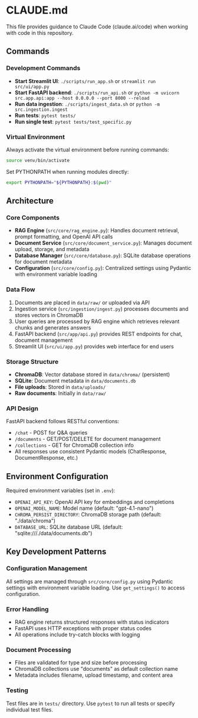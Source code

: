 # CLAUDE.md

This file provides guidance to Claude Code (claude.ai/code) when working with code in this repository.

## Commands

### Development Commands
- **Start Streamlit UI**: `./scripts/run_app.sh` or `streamlit run src/ui/app.py`
- **Start FastAPI backend**: `./scripts/run_api.sh` or `python -m uvicorn src.app.api:app --host 0.0.0.0 --port 8000 --reload`
- **Run data ingestion**: `./scripts/ingest_data.sh` or `python -m src.ingestion.ingest`
- **Run tests**: `pytest tests/`
- **Run single test**: `pytest tests/test_specific.py`

### Virtual Environment
Always activate the virtual environment before running commands:
```bash
source venv/bin/activate
```

Set PYTHONPATH when running modules directly:
```bash
export PYTHONPATH="${PYTHONPATH}:$(pwd)"
```

## Architecture

### Core Components
- **RAG Engine** (`src/core/rag_engine.py`): Handles document retrieval, prompt formatting, and OpenAI API calls
- **Document Service** (`src/core/document_service.py`): Manages document upload, storage, and metadata
- **Database Manager** (`src/core/database.py`): SQLite database operations for document metadata
- **Configuration** (`src/core/config.py`): Centralized settings using Pydantic with environment variable loading

### Data Flow
1. Documents are placed in `data/raw/` or uploaded via API
2. Ingestion service (`src/ingestion/ingest.py`) processes documents and stores vectors in ChromaDB
3. User queries are processed by RAG engine which retrieves relevant chunks and generates answers
4. FastAPI backend (`src/app/api.py`) provides REST endpoints for chat, document management
5. Streamlit UI (`src/ui/app.py`) provides web interface for end users

### Storage Structure
- **ChromaDB**: Vector database stored in `data/chroma/` (persistent)
- **SQLite**: Document metadata in `data/documents.db`
- **File uploads**: Stored in `data/uploads/`
- **Raw documents**: Initially in `data/raw/`

### API Design
FastAPI backend follows RESTful conventions:
- `/chat` - POST for Q&A queries
- `/documents` - GET/POST/DELETE for document management
- `/collections` - GET for ChromaDB collection info
- All responses use consistent Pydantic models (ChatResponse, DocumentResponse, etc.)

## Environment Configuration

Required environment variables (set in `.env`):
- `OPENAI_API_KEY`: OpenAI API key for embeddings and completions
- `OPENAI_MODEL_NAME`: Model name (default: "gpt-4.1-nano")
- `CHROMA_PERSIST_DIRECTORY`: ChromaDB storage path (default: "./data/chroma")
- `DATABASE_URL`: SQLite database URL (default: "sqlite:///./data/documents.db")

## Key Development Patterns

### Configuration Management
All settings are managed through `src/core/config.py` using Pydantic settings with environment variable loading. Use `get_settings()` to access configuration.

### Error Handling
- RAG engine returns structured responses with status indicators
- FastAPI uses HTTP exceptions with proper status codes
- All operations include try-catch blocks with logging

### Document Processing
- Files are validated for type and size before processing
- ChromaDB collections use "documents" as default collection name
- Metadata includes filename, upload timestamp, and content area

### Testing
Test files are in `tests/` directory. Use `pytest` to run all tests or specify individual test files.